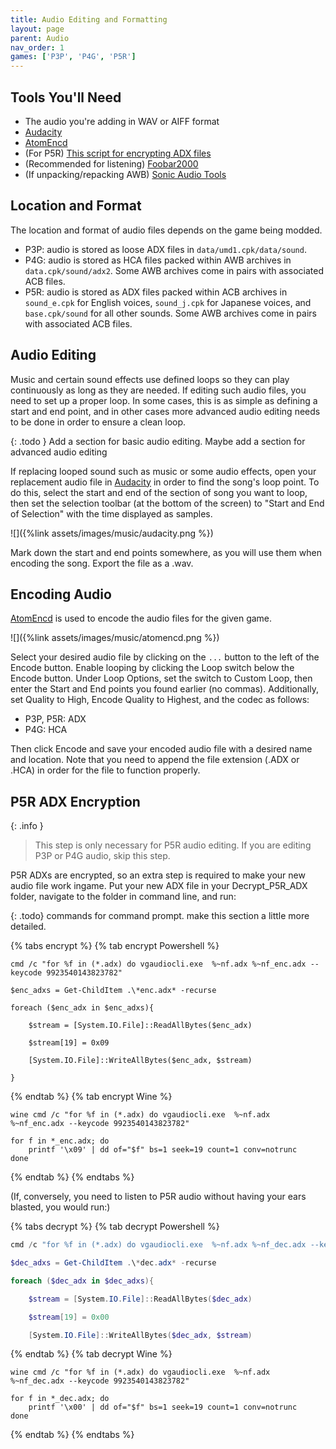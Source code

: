```yaml
---
title: Audio Editing and Formatting
layout: page
parent: Audio
nav_order: 1
games: ['P3P', 'P4G', 'P5R']
---
```


## Tools You'll Need
- The audio you're adding in WAV or AIFF format
- [Audacity](https://www.audacityteam.org/download/)
- [AtomEncd](https://drive.google.com/file/d/1Jx9NBu40XUcJb0U4MdsVjPV84UTzWcpy/view)
- (For P5R) [This script for encrypting ADX files](https://drive.google.com/file/d/1zHiVWwpjYipK-vrvUOAtCa9zplpel8km/view)
- (Recommended for listening) [Foobar2000](https://www.foobar2000.org/download)
- (If unpacking/repacking AWB) [Sonic Audio Tools](https://github.com/blueskythlikesclouds/SonicAudioTools)

## Location and Format

The location and format of audio files depends on the game being modded.

- P3P: audio is stored as loose ADX files in `data/umd1.cpk/data/sound`.
- P4G: audio is stored as HCA files packed within AWB archives in `data.cpk/sound/adx2`. Some AWB archives come in pairs with associated ACB files.
- P5R: audio is stored as ADX files packed within ACB archives in `sound_e.cpk` for English voices, `sound_j.cpk` for Japanese voices, and `base.cpk/sound` for all other sounds. Some AWB archives come in pairs with associated ACB files.

## Audio Editing

Music and certain sound effects use defined loops so they can play continuously as long as they are needed. If editing such audio files, you need to set up a proper loop. In some cases, this is as simple as defining a start and end point, and in other cases more advanced audio editing needs to be done in order to ensure a clean loop.

{: .todo }
Add a section for basic audio editing. Maybe add a section for advanced audio editing

If replacing looped sound such as music or some audio effects, open your replacement audio file in [Audacity](https://www.audacityteam.org/download/) in order to find the song's loop point. To do this, select the start and end of the section of song you want to loop, then set the selection toolbar (at the bottom of the screen) to "Start and End of Selection" with the time displayed as samples.

![]({%link assets/images/music/audacity.png %})

Mark down the start and end points somewhere, as you will use them when encoding the song. Export the file as a .wav.

## Encoding Audio

[AtomEncd](https://drive.google.com/file/d/1Jx9NBu40XUcJb0U4MdsVjPV84UTzWcpy/view) is used to encode the audio files for the given game.

![]({%link assets/images/music/atomencd.png %})

Select your desired audio file by clicking on the `...` button to the left of the Encode button. Enable looping by clicking the Loop switch below the Encode button. Under Loop Options, set the switch to Custom Loop, then enter the Start and End points you found earlier (no commas). Additionally, set Quality to High, Encode Quality to Highest, and the codec as follows:

- P3P, P5R: ADX
- P4G: HCA

Then click Encode and save your encoded audio file with a desired name and location. Note that you need to append the file extension (.ADX or .HCA) in order for the file to function properly.

## P5R ADX Encryption

{: .info }
> This step is only necessary for P5R audio editing. If you are editing P3P or P4G audio, skip this step.


P5R ADXs are encrypted, so an extra step is required to make your new audio file work ingame. Put your new ADX file in your Decrypt_P5R_ADX folder, navigate to the folder in command line, and run:

{: .todo}
commands for command prompt. make this section a little more detailed.

{% tabs encrypt %}
{% tab encrypt Powershell %}
```
cmd /c "for %f in (*.adx) do vgaudiocli.exe  %~nf.adx %~nf_enc.adx --keycode 9923540143823782"

$enc_adxs = Get-ChildItem .\*enc.adx* -recurse

foreach ($enc_adx in $enc_adxs){

    $stream = [System.IO.File]::ReadAllBytes($enc_adx)

    $stream[19] = 0x09

    [System.IO.File]::WriteAllBytes($enc_adx, $stream)

}
```
{% endtab %}
{% tab encrypt Wine %}
```
wine cmd /c "for %f in (*.adx) do vgaudiocli.exe  %~nf.adx %~nf_enc.adx --keycode 9923540143823782"

for f in *_enc.adx; do
    printf '\x09' | dd of="$f" bs=1 seek=19 count=1 conv=notrunc
done
```
{% endtab %}
{% endtabs %}

(If, conversely, you need to listen to P5R audio without having your ears blasted, you would run:)

{% tabs decrypt %}
{% tab decrypt Powershell %}
``` powershell
cmd /c "for %f in (*.adx) do vgaudiocli.exe  %~nf.adx %~nf_dec.adx --keycode 9923540143823782"

$dec_adxs = Get-ChildItem .\*dec.adx* -recurse

foreach ($dec_adx in $dec_adxs){

    $stream = [System.IO.File]::ReadAllBytes($dec_adx)

    $stream[19] = 0x00

    [System.IO.File]::WriteAllBytes($dec_adx, $stream)
```
{% endtab %}
{% tab decrypt Wine %}
```
wine cmd /c "for %f in (*.adx) do vgaudiocli.exe  %~nf.adx %~nf_dec.adx --keycode 9923540143823782"

for f in *_dec.adx; do
    printf '\x00' | dd of="$f" bs=1 seek=19 count=1 conv=notrunc
done
```
{% endtab %}
{% endtabs %}